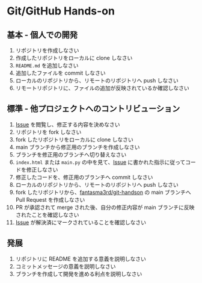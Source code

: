 # Git/GitHub Hands-on

## 基本 - 個人での開発

1. リポジトリを作成しなさい
2. 作成したリポジトリをローカルに clone しなさい
3. `README.md` を追加しなさい
4. 追加したファイルを commit しなさい
5. ローカルのリポジトリから、リモートのリポジトリへ push しなさい
6. リモートリポジトリに、ファイルの追加が反映されているか確認しなさい

## 標準 - 他プロジェクトへのコントリビューション

1. [Issue](https://github.com/fantasma3rd/git-handson/issues) を閲覧し、修正する内容を決めなさい
2. リポジトリを fork しなさい
3. fork したリポジトリをローカルに clone しなさい
4. main ブランチから修正用のブランチを作成しなさい
5. ブランチを修正用のブランチへ切り替えなさい
6. `index.html` または `main.py` の中を見て、[Issue](https://github.com/fantasma3rd/git-handson/issues) に書かれた指示に従ってコードを修正しなさい
7. 修正したコードを、修正用のブランチへ commit しなさい
8. ローカルのリポジトリから、リモートのリポジトリへ push しなさい
9. fork したリポジトリから、[fantasma3rd/git-handson](https://github.com/fantasma3rd/git-handson) の main ブランチへ Pull Request を作成しなさい
10. PR が承認されて merge された後、自分の修正内容が main ブランチに反映されたことを確認しなさい
11. [Issue](https://github.com/fantasma3rd/git-handson/issues) が解決済にマークされていることを確認しなさい

## 発展

1. リポジトリに README を追加する意義を説明しなさい
2. コミットメッセージの意義を説明しなさい
3. ブランチを作成して開発を進める利点を説明しなさい
